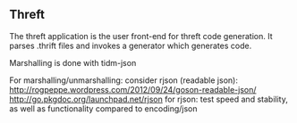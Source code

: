 ## Threft

The threft application is the user front-end for threft code generation. It parses .thrift files and invokes a generator which generates code.

Marshalling is done with tidm-json

For marshalling/unmarshalling: consider rjson (readable json):
http://rogpeppe.wordpress.com/2012/09/24/goson-readable-json/
http://go.pkgdoc.org/launchpad.net/rjson
for rjson: test speed and stability, as well as functionality compared to encoding/json